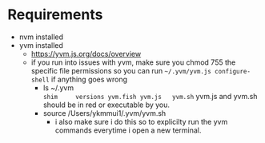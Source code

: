 # Requirements
* nvm installed
* yvm installed
  *  https://yvm.js.org/docs/overview
  * if you run into issues with yvm, make sure you chmod 755 the specific file permissions so you can 
    run `~/.yvm/yvm.js configure-shell` if anything goes wrong
    * ls ~/.yvm  
        `shim     versions yvm.fish yvm.js   yvm.sh`
        yvm.js and yvm.sh should be in red or executable by you.
    * source /Users/ykmmui1/.yvm/yvm.sh
      * i also make sure i do this so to explicilty run the yvm commands everytime i open a new terminal.

